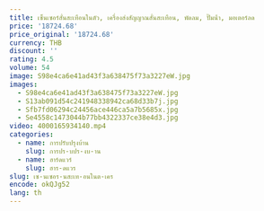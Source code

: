 ```yaml
---
title: เซ็นเซอร์สั่นสะเทือนในตัว, เครื่องส่งสัญญาณสั่นสะเทือน, พัดลม, ปั๊มน้ํา, มอเตอร์ลด
price: '18724.68'
price_original: '18724.68'
currency: THB
discount: ''
rating: 4.5
volume: 54
image: S98e4ca6e41ad43f3a638475f73a3227eW.jpg
images:
  - S98e4ca6e41ad43f3a638475f73a3227eW.jpg
  - S13ab091d54c241948338942ca68d33b7j.jpg
  - Sfb7fd06294c24456ace446ca5a7b5685x.jpg
  - Se4558c1473044b77bb4322337ce38e4d3.jpg
video: 4000165934140.mp4
categories:
  - name: การปรับปรุงบ้าน
    slug: การปร-บปร-งบ-าน
  - name: ฮาร์ดแวร์
    slug: ฮาร-ดแวร
slug: เซ-นเซอร-นสะเท-อนในต-เคร
encode: okQJg52
lang: th
---
```

  